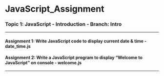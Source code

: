 # JavaScript_Assignment

### Topic 1: JavaScript - Introduction  - Branch: Intro
 ------
 #### Assignment 1: Write JavaScript code to display current date & time - date_time.js
 
 #### Assignment 2: Write a JavaScript program to display “Welcome to JavaScript” on console - welcome.js
 ------
